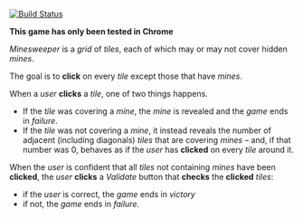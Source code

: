 [![Build Status](https://travis-ci.org/duereg/minesweep.svg?branch=master)](https://travis-ci.org/duereg/minesweep)

__This game has only been tested in Chrome__

*Minesweeper* is a *grid* of *tiles*, each of which may or may not cover hidden *mines*.

The goal is to **click** on every *tile* except those that have *mines*.

When a *user* **clicks** a *tile*, one of two things happens.

+ If the *tile* was covering a *mine*, the *mine* is revealed and the *game* ends in *failure*.
+ If the *tile* was not covering a *mine*, it instead reveals the number of adjacent (including diagonals) *tiles* that are covering *mines* – and, if that number was 0, behaves as if the *user* has **clicked** on every *tile* around it.

When the *user* is confident that all *tiles* not containing *mines* have been **clicked**, the *user* **clicks** a *Validate* button that **checks** the **clicked** *tiles*:

+ if the *user* is correct, the *game* ends in *victory*
+ if not, the *game* ends in *failure*.
